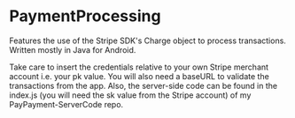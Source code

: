 # PaymentProcessing
Features the use of the Stripe SDK's Charge object to process transactions. Written mostly in Java for Android.

Take care to insert the credentials relative to your own Stripe merchant account i.e. your pk value.
You will also need a baseURL to validate the transactions from the app.
Also, the server-side code can be found in the index.js (you will need the sk value from the Stripe account) of my PayPayment-ServerCode repo.
